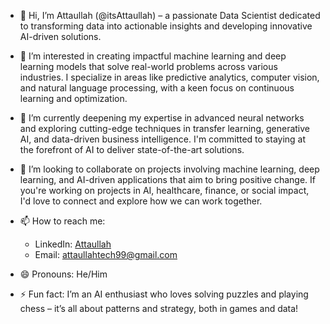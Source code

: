 - 👋 Hi, I’m Attaullah (@itsAttaullah) – a passionate Data Scientist dedicated to transforming data into actionable insights and developing innovative AI-driven solutions.

- 👀 I’m interested in creating impactful machine learning and deep learning models that solve real-world problems across various industries. I specialize in areas like predictive analytics, computer vision, and natural language processing, with a keen focus on continuous learning and optimization.

- 🌱 I’m currently deepening my expertise in advanced neural networks and exploring cutting-edge techniques in transfer learning, generative AI, and data-driven business intelligence. I'm committed to staying at the forefront of AI to deliver state-of-the-art solutions.

- 💞️ I’m looking to collaborate on projects involving machine learning, deep learning, and AI-driven applications that aim to bring positive change. If you're working on projects in AI, healthcare, finance, or social impact, I'd love to connect and explore how we can work together.

- 📫 How to reach me:  
   - LinkedIn: [Attaullah](https://www.linkedin.com/in/attaullahai)  
   - Email: attaullahtech99@gmail.com

- 😄 Pronouns: He/Him

- ⚡ Fun fact: I’m an AI enthusiast who loves solving puzzles and playing chess – it’s all about patterns and strategy, both in games and data!
